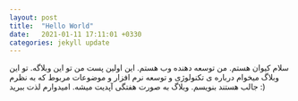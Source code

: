 ```yaml
---
layout: post
title:  "Hello World"
date:   2021-01-11 17:11:01 +0330
categories: jekyll update
---
```

سلام کیوان هستم. من توسعه دهنده وب هستم. این اولین پست من تو این وبلاگه. تو این وبلاگ میخوام درباره ی تکنولوژی و توسعه نرم افزار و موضوعات مربوط که به نظرم جالب هستند بنویسم. وبلاگ به صورت هفتگی آپدیت میشه. امیدوارم لذت ببرید :)
